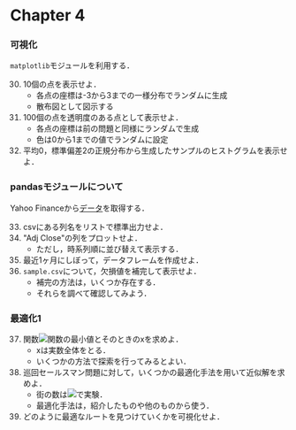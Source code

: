 # Chapter 4

### 可視化
`matplotlib`モジュールを利用する．

30. 10個の点を表示せよ．
    - 各点の座標は-3から3までの一様分布でランダムに生成
    - 散布図として図示する
31. 100個の点を透明度のある点として表示せよ．
    - 各点の座標は前の問題と同様にランダムで生成
    - 色は0から1までの値でランダムに設定
32. 平均0，標準偏差2の正規分布から生成したサンプルのヒストグラムを表示せよ．

### pandasモジュールについて
Yahoo Financeから[データ](https://finance.yahoo.com/quote/GOOG/history?p=GOOG)を取得する．  

33. csvにある列名をリストで標準出力せよ．
34. "Adj Close"の列をプロットせよ．
    - ただし，時系列順に並び替えて表示する．
35. 最近1ヶ月にしぼって，データフレームを作成せよ．
36. `sample.csv`について，欠損値を補完して表示せよ．
    - 補完の方法は，いくつか存在する．
    - それらを調べて確認してみよう．

### 最適化1

37. 関数![関数](https://latex.codecogs.com/png.latex?f(x)=11&space;\cos(x)&space;&plus;&space;0.5x^2&space;&plus;&space;x)の最小値とそのときのxを求めよ．
    - xは実数全体をとる．
    - いくつかの方法で探索を行ってみるとよい．
38. 巡回セールスマン問題に対して，いくつかの最適化手法を用いて近似解を求めよ．
    - 街の数は![](https://latex.codecogs.com/png.latex?n&space;\geq&space;10)で実験．
    - 最適化手法は，紹介したものや他のものから使う．
39. どのように最適なルートを見つけていくかを可視化せよ．